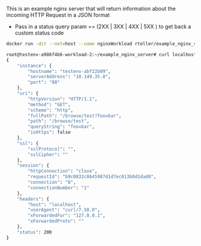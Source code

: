 This is an example nginx server that will return information about the incoming HTTP Request in a JSON format
- Pass in a status query param == (2XX | 3XX | 4XX | 5XX ) to get back a custom status code

```bash
docker run -dit --net=host --name nginxWorkload rteller/example_nginx_server:latest
```

```bash
root@testenv-a986f4b6-workload-2:~/example_nginx_server# curl localhost
{
	"instance": {
		"hostname": "testenv-abf22b09",
		"serverAddress": "10.149.35.8",
		"port": "80"
	},
	"uri": {
		"httpVersion": "HTTP/1.1",
		"method": "GET",
		"scheme": "http",
		"fullPath": "/browse/test?foo=bar",
		"path": "/browse/test",
		"queryString": "foo=bar",
		"isHttps": false
	},
	"ssl": {
		"sslProtocol": "",
		"sslCipher": ""
	},
	"session": {
		"httpConnection": "close",
		"requestId": "b9c0832c8645987d1d7ec013b0d1dad0",
		"connection": "8",
		"connectionNumber": "1"
	},
	"headers": {
		"host": "localhost",
		"userAgent": "curl/7.58.0",
		"xForwardedFor": "127.0.0.1",
		"xForwardedProto": ""
	},
	"status": 200
}
```
